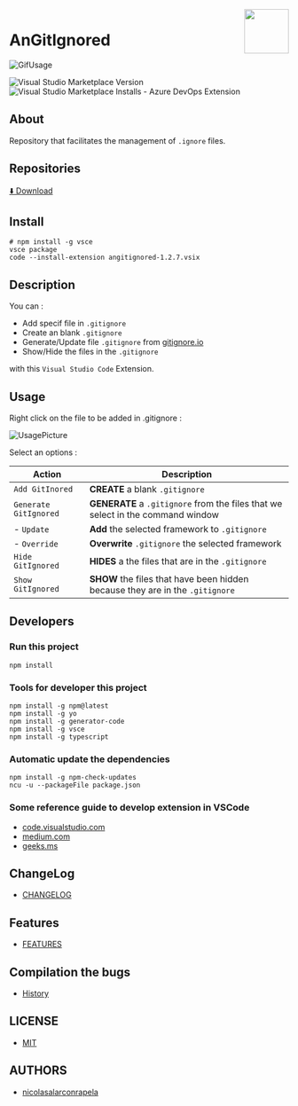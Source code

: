 <img align="right" src="https://cibergenius.org/cibergenius/AnGitIgnored/images/logoAnGitIgnoredV00000904.png" width="80px" height="80px">
<h1 align="left">AnGitIgnored</h1>

![GifUsage](https://cibergenius.org/cibergenius/AnGitIgnored/images/Usage.gif)

![Visual Studio Marketplace Version](https://img.shields.io/visual-studio-marketplace/v/AnAppWiLos.angitignored.svg?color=yellow&label=Version&style=for-the-badge)
![Visual Studio Marketplace Installs - Azure DevOps Extension](https://img.shields.io/visual-studio-marketplace/azure-devops/installs/total/AnAppWiLos.angitignored.svg?color=important&style=for-the-badge)

## About 

Repository that facilitates the management of `.ignore` files.

## Repositories

[⬇️ Download](https://marketplace.visualstudio.com/items?itemName=AnAppWiLos.angitignored)

## Install

    # npm install -g vsce
    vsce package
    code --install-extension angitignored-1.2.7.vsix

## Description

You can :

- Add specif file in `.gitignore`
- Create an blank `.gitignore`
- Generate/Update file `.gitignore` from [gitignore.io](https://www.gitignore.io/)
- Show/Hide the files in the `.gitignore`

with this `Visual Studio Code` Extension.

## Usage

Right click on the file to be added in .gitignore :

![UsagePicture](https://cibergenius.org/cibergenius/AnGitIgnored/images/Readme01.png)

Select an options :

| Action                | Description                                                                     |
|-----------------------|---------------------------------------------------------------------------------|
| `Add GitInored`       | **CREATE** a blank `.gitignore`                                                 |
| `Generate GitIgnored` | **GENERATE** a `.gitignore` from the files that we select in the command window |
| - `Update`            | **Add** the selected framework to `.gitignore`                                  |
| - `Override`          | **Overwrite** `.gitignore` the selected framework                               |
| `Hide GitIgnored`     | **HIDES** a the files that are in the `.gitignore`                              |
| `Show GitIgnored`     | **SHOW** the files that have been hidden because they are in the `.gitignore`   |

## Developers

### Run this project

    npm install
    
### Tools for developer this project

    npm install -g npm@latest 
    npm install -g yo
    npm install -g generator-code
    npm install -g vsce 
    npm install -g typescript

### Automatic update the dependencies

    npm install -g npm-check-updates
    ncu -u --packageFile package.json
    
### Some reference guide to develop extension in VSCode

* [code.visualstudio.com](https://code.visualstudio.com/api/working-with-extensions/publishing-extension)
* [medium.com](https://medium.com/@Ealsur/extensiones-en-visual-studio-code-39463fee452e)
* [geeks.ms](https://geeks.ms/jorge/2017/07/17/crear-nuestra-primera-extension-para-visual-studio-code-i/)

## ChangeLog

- [CHANGELOG](CHANGELOG)

## Features

- [FEATURES](FEATURES)

## Compilation the bugs

- [History](History.md)

## LICENSE

- [MIT](LICENSE)

## AUTHORS 

- [nicolasalarconrapela](https://github.com/nicolasalarconrapela)